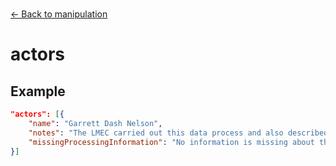 ---
---

<br>

[← Back to manipulation](./manipulation.html)

# actors

<template>
    <div v-if="this.dataLifecycle.manipulation" id = "container">
      <p class="larger-text">{{this.dataLifecycle.manipulation.properties.actors.description}}</p>
      <p >Expected Type: <strong>{{this.dataLifecycle.manipulation.properties.actors.type}}</strong></p>
    <table id ="property-table">
        <tr>
            <th>Property</th>
            <th>Expected Type</th>
            <th>Required</th>
            <th>Description</th>
        </tr>
        <tr v-for="item, index in this.dataLifecycle.manipulation.properties.actors.items[0].properties" :key="index">
            <td><a :href="index + '.html'" >{{index}}</a></td>
            <td>{{item.type}}</td>
            <td id="required">{{checkRequired(index, schema.dataLifecycle.properties.manipulation.properties.actors.items[0].required)}}</td>
            <td>{{item.description}}</td>
        </tr>
    </table> 
    </div>
</template>

<script>
import axios from 'axios'


export default {

    data() {
        return {
          schema: [],
          coreCitation: [],
          dataEndpoints: [],
          subjectTagging: [],
          dataBiography: [],
          resourceConstellation: [],
          dataLifecycle: [],
        }
    },
    methods: {
        whatsUp(){
          console.log(this.schema.dataLifecycle.properties.manipulation.properties.actors.items[0].required)
        },
        checkRequired(evaluatedItem, requiredFieldsList){
            if (requiredFieldsList === undefined || requiredFieldsList.length == 0) {
                return ''
            } else {
            if (requiredFieldsList.includes(evaluatedItem)){
                return 'x'
            } else {
                return ''
            }
            }
        }
    },
    computed: {
        data() {
            return this.$page.frontmatter
        }
    },
    created() {
        //returns a promise
        axios.get("https://raw.githubusercontent.com/nblmc/Data-Context/master/schema.json")
            .then(response => {
                this.schema = response.data.properties
                this.coreCitation = response.data.properties.coreCitation.properties
                this.dataEndpoints = response.data.properties.dataEndpoints
                this.subjectTagging = response.data.properties.subjectTagging.properties
                this.dataBiography = response.data.properties.dataBiography.properties
                this.resourceConstellation = response.data.properties.resourceConstellation.properties
                this.dataLifecycle = response.data.properties.dataLifecycle.properties
            }).catch(err => {
                console.log(err)
            })
    }
}
</script>

<style lang="stylus">

table#property-table
  width:100%

p.larger-text
  font-size 120%

td#required
  text-align center

</style>

## Example 

``` json
"actors": [{
	"name": "Garrett Dash Nelson",
	"notes": "The LMEC carried out this data process and also described the processing steps in a Jupyter notebook.",
	"missingProcessingInformation": "No information is missing about the data processing. This processing description is healthy."
}]
```